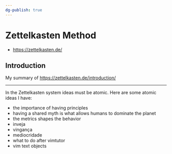 ```yaml
---
dg-publish: true
---
```

# Zettelkasten Method

- <https://zettelkasten.de/>

## Introduction

My summary of <https://zettelkasten.de/introduction/>







---

In the Zettelkasten system ideas must be atomic. Here are some atomic ideas I have:

- the importance of having principles
- having a shared myth is what allows humans to dominate the planet
- the metrics shapes the behavior
- inveja
- vingança
- mediocridade
- what to do after vimtutor
- vim text objects